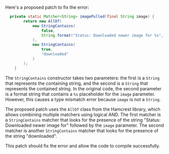 Here's a proposed patch to fix the error:
```java
  private static Matcher<String> imagePulled(final String image) {
        return new AllOf(
            new StringContains(
                false,
                String.format("Status: Downloaded newer image for %s", image)
            ),
            new StringContains(
                true,
                "downloaded"
            )
        );
    }
```
The `StringContains` constructor takes two parameters: the first is a `String` that represents the containing string, and the second is a `String` that represents the contained string. In the original code, the second parameter is a format string that contains a `%s` placeholder for the `image` parameter. However, this causes a type mismatch error because `image` is not a `String`.

The proposed patch uses the `AllOf` class from the Hamcrest library, which allows combining multiple matchers using logical AND. The first matcher is a `StringContains` matcher that looks for the presence of the string "Status: Downloaded newer image for" followed by the `image` parameter. The second matcher is another `StringContains` matcher that looks for the presence of the string "downloaded".

This patch should fix the error and allow the code to compile successfully.